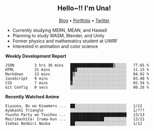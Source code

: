<h2 align="center">
  Hello~!! I'm Una!
</h2>

<p align="center">
  <a href="https://anarchy.website/">Blog</a> &bull;
  <a href="https://una-ada.github.io/">Portfolio</a> &bull;
  <a href="https://twitter.com/xn__z7x">Twitter</a>
</p>

- Currently studying MERN, MEAN, and Haskell
- Planning to study WASM, Blender, and Unity
- Former physics and mathematics student at UWRF
- Interested in animation and color science

**Weekly Development Report**

<!--START_SECTION:waka-->

```text
JSON         3 hrs 36 mins   ███████████████████▒░░░░░   77.65 %
HTML         31 mins         ██▓░░░░░░░░░░░░░░░░░░░░░░   11.15 %
Markdown     13 mins         █▒░░░░░░░░░░░░░░░░░░░░░░░   04.92 %
JavaScript   9 mins          █░░░░░░░░░░░░░░░░░░░░░░░░   03.48 %
CSS          7 mins          ▓░░░░░░░░░░░░░░░░░░░░░░░░   02.54 %
Git Config   0 secs          ░░░░░░░░░░░░░░░░░░░░░░░░░   00.26 %
```

<!--END_SECTION:waka-->

**Recently Watched Anime**

<!-- RECENT-ANIME:START -->

    Eiyuuou, Bu wo Kiwameru ...  ██░░░░░░░░░░░░░░░░░░░░░░░   1/12
    Ayakashi Triangle            ░░░░░░░░░░░░░░░░░░░░░░░░░   1/???
    Yuusha Party wo Tsuihou ...  █████████████████████████   13/13
    Mairimashita! Iruma-kun ...  ███████████████░░░░░░░░░░   13/21
    Isekai Nonbiri Nouka         ██░░░░░░░░░░░░░░░░░░░░░░░   1/12
<!-- RECENT-ANIME:END -->
